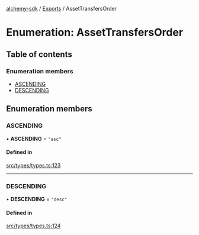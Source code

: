 [alchemy-sdk](../README.md) / [Exports](../modules.md) / AssetTransfersOrder

# Enumeration: AssetTransfersOrder

## Table of contents

### Enumeration members

- [ASCENDING](AssetTransfersOrder.md#ascending)
- [DESCENDING](AssetTransfersOrder.md#descending)

## Enumeration members

### ASCENDING

• **ASCENDING** = `"asc"`

#### Defined in

[src/types/types.ts:123](https://github.com/alchemyplatform/alchemy-sdk-js/blob/6507682/src/types/types.ts#L123)

___

### DESCENDING

• **DESCENDING** = `"desc"`

#### Defined in

[src/types/types.ts:124](https://github.com/alchemyplatform/alchemy-sdk-js/blob/6507682/src/types/types.ts#L124)
